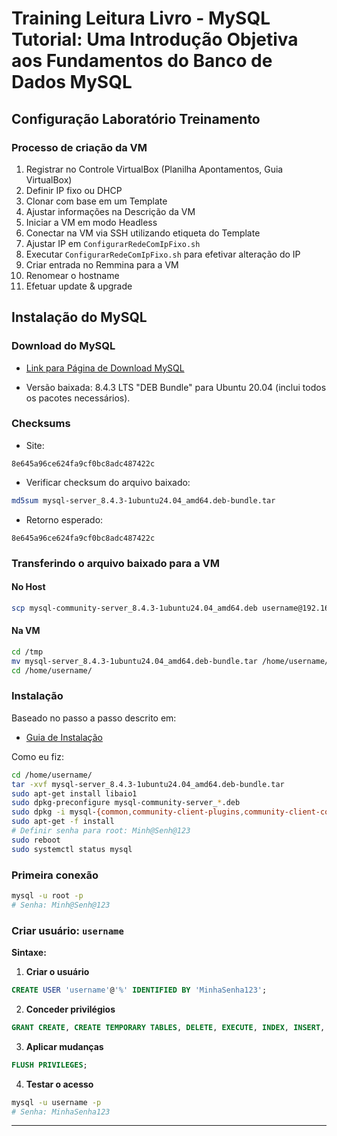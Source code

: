 # **Training Leitura Livro - MySQL Tutorial: Uma Introdução Objetiva aos Fundamentos do Banco de Dados MySQL**

## Configuração Laboratório Treinamento

### Processo de criação da VM

1. Registrar no Controle VirtualBox (Planilha Apontamentos, Guia VirtualBox)
2. Definir IP fixo ou DHCP
3. Clonar com base em um Template
4. Ajustar informações na Descrição da VM
5. Iniciar a VM em modo Headless
6. Conectar na VM via SSH utilizando etiqueta do Template
7. Ajustar IP em `ConfigurarRedeComIpFixo.sh`
8. Executar `ConfigurarRedeComIpFixo.sh` para efetivar alteração do IP
9. Criar entrada no Remmina para a VM
10. Renomear o hostname
11. Efetuar update & upgrade

## Instalação do MySQL

### Download do MySQL

- [Link para Página de Download MySQL](https://dev.mysql.com/downloads/mysql/)

- Versão baixada: 8.4.3 LTS "DEB Bundle" para Ubuntu 20.04 (inclui todos os pacotes necessários).

### Checksums

- Site:

```text
8e645a96ce624fa9cf0bc8adc487422c
```

- Verificar checksum do arquivo baixado:

```bash
md5sum mysql-server_8.4.3-1ubuntu24.04_amd64.deb-bundle.tar
```

- Retorno esperado:

```text
8e645a96ce624fa9cf0bc8adc487422c
```

### Transferindo o arquivo baixado para a VM

#### No Host

```bash
scp mysql-community-server_8.4.3-1ubuntu24.04_amd64.deb username@192.168.0.xxx:/tmp
```

#### Na VM

```bash
cd /tmp
mv mysql-server_8.4.3-1ubuntu24.04_amd64.deb-bundle.tar /home/username/
cd /home/username/
```

### Instalação

Baseado no passo a passo descrito em:

- [Guia de Instalação](https://dev.mysql.com/doc/refman/8.4/en/linux-installation-debian.html)

Como eu fiz:

```bash
cd /home/username/
tar -xvf mysql-server_8.4.3-1ubuntu24.04_amd64.deb-bundle.tar
sudo apt-get install libaio1
sudo dpkg-preconfigure mysql-community-server_*.deb
sudo dpkg -i mysql-{common,community-client-plugins,community-client-core,community-client,client,community-server-core,community-server,server}_*.deb
sudo apt-get -f install
# Definir senha para root: Minh@Senh@123
sudo reboot
sudo systemctl status mysql
```

### Primeira conexão

```bash
mysql -u root -p
# Senha: Minh@Senh@123
```

### Criar usuário: `username`

**Sintaxe:**

1. **Criar o usuário**

```sql
CREATE USER 'username'@'%' IDENTIFIED BY 'MinhaSenha123';
```

2. **Conceder privilégios**

```sql
GRANT CREATE, CREATE TEMPORARY TABLES, DELETE, EXECUTE, INDEX, INSERT, LOCK TABLES, SELECT, SHOW DATABASES, UPDATE ON *.* TO 'username'@'%';
```

3. **Aplicar mudanças**

```sql
FLUSH PRIVILEGES;
```

4. **Testar o acesso**

```bash
mysql -u username -p
# Senha: MinhaSenha123
```

---
